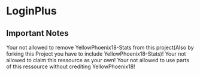 # LoginPlus

## Important Notes

Your not allowed to remove YellowPhoenix18-Stats from this project(Also by forking this Project you have to include YellowPhoenix18-Stats)!
Your not allowed to claim this ressource as your own!
Your not allowed to use parts of this ressource without crediting YellowPhoenix18!
